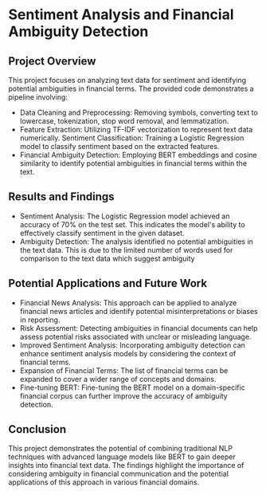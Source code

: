 # Sentiment Analysis and Financial Ambiguity Detection
## Project Overview
This project focuses on analyzing text data for sentiment and identifying potential ambiguities in financial terms. The provided code demonstrates a pipeline involving:

- Data Cleaning and Preprocessing: Removing symbols, converting text to lowercase, tokenization, stop word removal, and lemmatization.
- Feature Extraction: Utilizing TF-IDF vectorization to represent text data numerically.
Sentiment Classification: Training a Logistic Regression model to classify sentiment based on the extracted features.
- Financial Ambiguity Detection: Employing BERT embeddings and cosine similarity to identify potential ambiguities in financial terms within the text.

## Results and Findings
- Sentiment Analysis: The Logistic Regression model achieved an accuracy of 70% on the test set. This indicates the model's ability to effectively classify sentiment in the given dataset.
- Ambiguity Detection: The analysis identified no potential ambiguities in the text data. This is due to the limited number of words used for comparison to the text data which suggest ambiguity

## Potential Applications and Future Work
- Financial News Analysis: This approach can be applied to analyze financial news articles and identify potential misinterpretations or biases in reporting.
- Risk Assessment: Detecting ambiguities in financial documents can help assess potential risks associated with unclear or misleading language.
- Improved Sentiment Analysis: Incorporating ambiguity detection can enhance sentiment analysis models by considering the context of financial terms.
- Expansion of Financial Terms: The list of financial terms can be expanded to cover a wider range of concepts and domains.
- Fine-tuning BERT: Fine-tuning the BERT model on a domain-specific financial corpus can further improve the accuracy of ambiguity detection.

## Conclusion
This project demonstrates the potential of combining traditional NLP techniques with advanced language models like BERT to gain deeper insights into financial text data. The findings highlight the importance of considering ambiguity in financial communication and the potential applications of this approach in various financial domains.